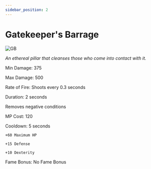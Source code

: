 ```yaml
---
sidebar_position: 2
---
```


# Gatekeeper's Barrage

![GB](https://vwiki.valorserver.com/api/item/picture/gatekeeper's%20barrage)

<i>An ethereal pillar that cleanses those who come into contact with it.</i>

Min Damage: 375

Max Damage: 500

Rate of Fire: Shoots every 0.3 seconds

Duration: 2 seconds

Removes negative conditions

MP Cost: 120

Cooldown: 5 seconds

    +60 Maximum HP
    
    +15 Defense
    
    +10 Dexterity

Fame Bonus: No Fame Bonus
